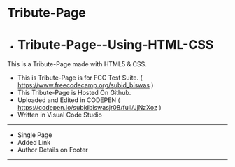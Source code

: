 # Tribute-Page
- # Tribute-Page--Using-HTML-CSS
This is a Tribute-Page made with HTML5 & CSS.
- This is Tribute-Page is for FCC Test Suite. ( https://www.freecodecamp.org/subid_biswas )
- This Tribute-Page is Hosted On Github.
- Uploaded and Edited in CODEPEN ( https://codepen.io/subidbiswasjr08/full/JjNzXoz )
- Written in Visual Code Studio
---------------------
- Single Page
- Added Link
- Author Details on Footer
---------------------
